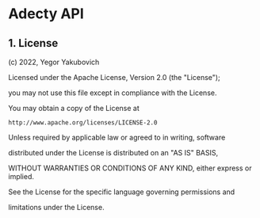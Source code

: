 # Adecty API

## 1. License

(c) 2022, Yegor Yakubovich

Licensed under the Apache License, Version 2.0 (the "License");

you may not use this file except in compliance with the License.

You may obtain a copy of the License at

    http://www.apache.org/licenses/LICENSE-2.0

Unless required by applicable law or agreed to in writing, software

distributed under the License is distributed on an "AS IS" BASIS,

WITHOUT WARRANTIES OR CONDITIONS OF ANY KIND, either express or implied.

See the License for the specific language governing permissions and

limitations under the License.
